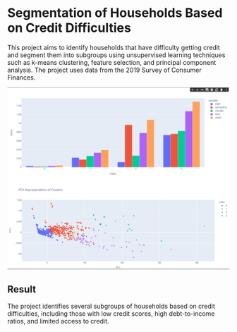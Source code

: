 # **Segmentation of Households Based on Credit Difficulties**

This project aims to identify households that have difficulty getting credit and segment them into subgroups using unsupervised learning techniques such as k-means clustering, feature selection, and principal component analysis. The project uses data from the 2019 Survey of Consumer Finances.

![Project Logo](https://github.com/iAbdellrahmann/K_Means_Clustering_For_Customert_Segmentation/blob/main/images/features.PNG)
![Project Logo](https://github.com/iAbdellrahmann/K_Means_Clustering_For_Customert_Segmentation/blob/main/images/clusters.PNG)


## Result
The project identifies several subgroups of households based on credit difficulties, including those with low credit scores, high debt-to-income ratios, and limited access to credit.
